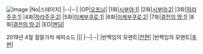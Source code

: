 
![Image](https://lucid0418.github.io/mbga_ep/event/1914/img/logo_event.png)
|No|스테이지|
|--|--|
|OP|[오프닝](https://lucid0418.github.io/mbga_ep/event/1914/00)|
|1화|[시부야·1](https://lucid0418.github.io/mbga_ep/event/1914/01)|
|2화|[시부야·2](https://lucid0418.github.io/mbga_ep/event/1914/02)|
|3화|[하라주쿠·1](https://lucid0418.github.io/mbga_ep/event/1914/03)|
|4화|[하라주쿠·2](#)|
|5화|[이케부쿠로·1](#)|
|6화|[이케부쿠로·2](#)|
|7화|[결전의 땅·1](#)|
|8화|[결전의 땅·2](#)|
|ED|[엔딩](#)|

2019년 4월 월말가챠 에피소드
|||
|--|--|
|반짝임의 모멘트|[전편](https://lucid0418.github.io/mbga_ep/episode/51078468)|
|반짝임의 모멘트|[후편](https://lucid0418.github.io/mbga_ep/episode/51078469)|